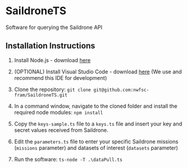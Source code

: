 # SaildroneTS
Software for querying the Saildrone API

## Installation Instructions
1. Install Node.js - download [here](https://nodejs.org/en/)

2. (OPTIONAL) Install Visual Studio Code - download [here](https://code.visualstudio.com/) (We use and recommend this IDE for development)

3. Clone the repository: `git clone git@github.com:nwfsc-fram/SaildroneTS.git`

4. In a command window, navigate to the cloned folder and install the required node modules:  `npm install`

5. Copy the `keys-sample.ts` file to a `keys.ts` file and insert your key and secret values received from Saildrone.

6. Edit the `parameters.ts` file to enter your specific Saildrone missions (`missions` parameter) and datasets of interest (`datasets` parameter)

7. Run the software:  `ts-node -T .\dataPull.ts`
